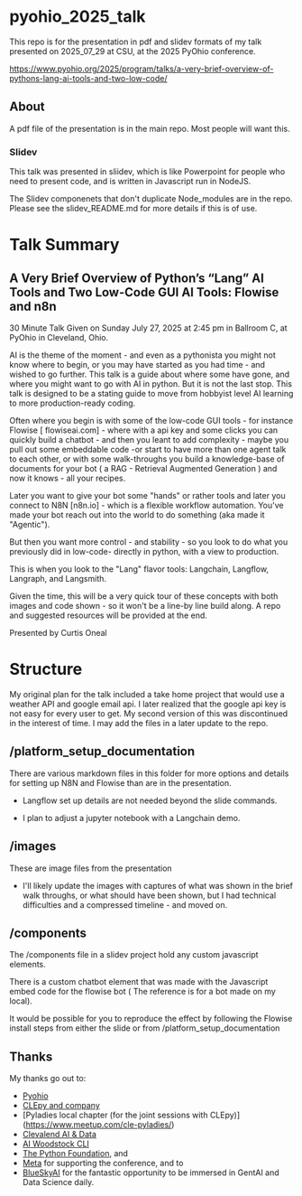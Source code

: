 # pyohio_2025_talk

This repo is for the presentation in pdf and slidev formats of my talk presented on  2025_07_29 at CSU, at the 2025 PyOhio conference.

https://www.pyohio.org/2025/program/talks/a-very-brief-overview-of-pythons-lang-ai-tools-and-two-low-code/


## About
A pdf file of the presentation is in the main repo. Most people will want this.

### Slidev
This talk was presented in sliidev, which is like Powerpoint for people who need to present code, and is written in Javascript run in NodeJS.

The Slidev componenets that don't duplicate Node_modules are in the repo. Please see the slidev_README.md for more details if this is of use.


# Talk Summary


## A Very Brief Overview of Python’s “Lang” AI Tools and Two Low-Code GUI AI Tools: Flowise and n8n
30 Minute Talk
Given on Sunday July 27, 2025 at 2:45 pm in Ballroom C, at PyOhio in Cleveland, Ohio.

AI is the theme of the moment - and even as a pythonista you might not know where to begin, or you may have started as you had time - and wished to go further. This talk is a guide about where some have gone, and where you might want to go with AI in python. But it is not the last stop. This talk is designed to be a stating guide to move from hobbyist level AI learning to more production-ready coding.

Often where you begin is with some of the low-code GUI tools - for instance Flowise [ flowiseai.com] - where with a api key and some clicks you can quickly build a chatbot - and then you leant to add complexity - maybe you pull out some embeddable code -or start to have more than one agent talk to each other, or with some walk-throughs you build a knowledge-base of documents for your bot ( a RAG - Retrieval Augmented Generation ) and now it knows - all your recipes.

Later you want to give your bot some "hands" or rather tools and later you connect to N8N [n8n.io] - which is a flexible workflow automation. You've made your bot reach out into the world to do something (aka made it "Agentic").

But then you want more control - and stability - so you look to do what you previously did in low-code- directly in python, with a view to production.

This is when you look to the "Lang" flavor tools: Langchain, Langflow, Langraph, and Langsmith.

Given the time, this will be a very quick tour of these concepts with both images and code shown - so it won't be a line-by line build along. A repo and suggested resources will be provided at the end.

Presented by
Curtis Oneal


# Structure

My original plan for the talk included a take home project that would use a weather API and google email api. I later realized that the google api key is not easy for every user to get. My second version of this was discontinued in the interest of time. I may add the files in a later update to the repo. 

## /platform_setup_documentation

There are various markdown files in this folder for more options and details for setting up N8N and Flowise than are in the presentation.

- Langflow set up details are not needed beyond the slide commands.

- I plan to adjust a jupyter notebook with a Langchain demo.

## /images
These are image files from the presentation

- I'll likely update the images with captures of what was shown in the brief walk throughs, or what should have been shown, but I had technical difficulties and a compressed timeline - and moved on.

## /components

The /components file in a slidev project hold any custom javascript elements.

There is a custom chatbot element that was made with the Javascript embed code for the flowise bot ( The reference is for a bot made on my local). 

It would be possible for you to reproduce the effect by following the Flowise install steps from either the slide or from /platform_setup_documentation

## Thanks

My thanks go out to: 
- [Pyohio](https://www.pyohio.org/)
- [CLEpy and company](https://www.meetup.com/cleveland-area-python-interest-group/)
- [Pyladies local chapter (for the joint sessions with CLEpy)] (https://www.meetup.com/cle-pyladies/)
- [Clevalend AI & Data](https://www.meetup.com/cleveland-ai-data/)
- [AI Woodstock CLI](https://www.meetup.com/ai-woodstock-cle)
- [The Python Foundation](https://www.python.org/psf-landing/), and 
- [Meta](https://www.meta.com/) for supporting the conference, and to 
- [BlueSkyAI](https://blueskyai.co/) for the fantastic opportunity to be immersed in GentAI and Data Science daily.



